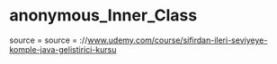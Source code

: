 # anonymous_Inner_Class
source = source = ://www.udemy.com/course/sifirdan-ileri-seviyeye-komple-java-gelistirici-kursu
